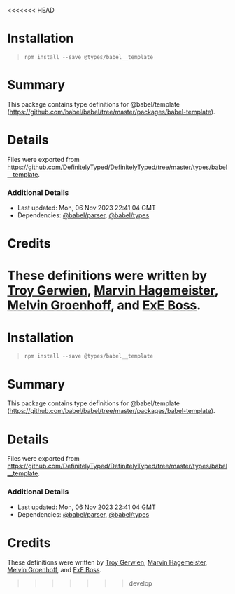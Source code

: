 <<<<<<< HEAD
# Installation
> `npm install --save @types/babel__template`

# Summary
This package contains type definitions for @babel/template (https://github.com/babel/babel/tree/master/packages/babel-template).

# Details
Files were exported from https://github.com/DefinitelyTyped/DefinitelyTyped/tree/master/types/babel__template.

### Additional Details
 * Last updated: Mon, 06 Nov 2023 22:41:04 GMT
 * Dependencies: [@babel/parser](https://npmjs.com/package/@babel/parser), [@babel/types](https://npmjs.com/package/@babel/types)

# Credits
These definitions were written by [Troy Gerwien](https://github.com/yortus), [Marvin Hagemeister](https://github.com/marvinhagemeister), [Melvin Groenhoff](https://github.com/mgroenhoff), and [ExE Boss](https://github.com/ExE-Boss).
=======
# Installation
> `npm install --save @types/babel__template`

# Summary
This package contains type definitions for @babel/template (https://github.com/babel/babel/tree/master/packages/babel-template).

# Details
Files were exported from https://github.com/DefinitelyTyped/DefinitelyTyped/tree/master/types/babel__template.

### Additional Details
 * Last updated: Mon, 06 Nov 2023 22:41:04 GMT
 * Dependencies: [@babel/parser](https://npmjs.com/package/@babel/parser), [@babel/types](https://npmjs.com/package/@babel/types)

# Credits
These definitions were written by [Troy Gerwien](https://github.com/yortus), [Marvin Hagemeister](https://github.com/marvinhagemeister), [Melvin Groenhoff](https://github.com/mgroenhoff), and [ExE Boss](https://github.com/ExE-Boss).
>>>>>>> develop
